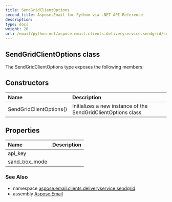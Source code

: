 ```yaml
---
title: SendGridClientOptions
second_title: Aspose.Email for Python via .NET API Reference
description: 
type: docs
weight: 20
url: /email/python-net/aspose.email.clients.deliveryservice.sendgrid/sendgridclientoptions/
---
```


## SendGridClientOptions class



The SendGridClientOptions type exposes the following members:
## Constructors
| Name | Description |
| :- | :- |
|SendGridClientOptions()|Initializes a new instance of the SendGridClientOptions class|
## Properties
| Name | Description |
| :- | :- |
|api_key|  |
|sand_box_mode|  |

### See Also

* namespace [aspose.email.clients.deliveryservice.sendgrid](/email/python-net/aspose.email.clients.deliveryservice.sendgrid/)
* assembly [Aspose.Email](/slides/python-net/)

